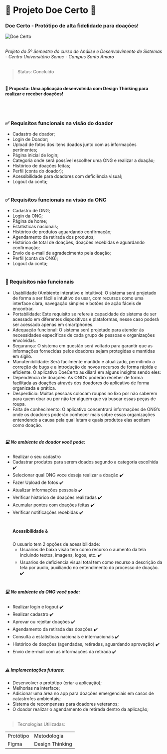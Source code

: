  # :revolving_hearts: Projeto Doe Certo :revolving_hearts:
 ### Doe Certo - Protótipo de alta fidelidade para doações!
 
  ![Doe Certo](https://github.com/gustavo-sousa98/Projeto-Doe_Certo/assets/83141051/8f4304f8-882d-4166-a2e6-4d9f296c8e88)
<br></br>

*Projeto do 5º Semestre do curso de Análise e Desenvolvimento de Sistemas - Centro Universitário Senac - Campus Santo Amaro*
 <br></br>
> Status: Concluído
<br></br>

#### :pushpin: Proposta: Uma aplicação desenvolvida com Design Thinking para realizar e receber doações!
<br></br>

### :white_check_mark: Requisitos funcionais na visão do doador
- Cadastro de doador;
- Login de Doador;
- Upload de fotos dos itens doados junto com as informações pertinentes;
- Página inicial de login;
- Categoria onde será possível escolher uma ONG e realizar a doação;
- Histórico de doações feitas;
- Perfil (conta do doador);
- Acessibilidade para doadores com deficiência visual;
- Logout da conta;
<br></br>

### :white_check_mark: Requisitos funcionais na visão da ONG
- Cadastro de ONG;
- Login da ONG;
- Página de home;
- Estatísticas nacionais;
- Histórico de produtos aguardando confirmação;
- Agendamento da retirada dos produtos;
- Histórico de total de doações, doações recebidas e aguardando confirmação;
- Envio de e-mail de agradecimento pela doação;
- Perfil (conta da ONG);
- Logout da conta;
<br></br>

### :no_entry_sign: Requisitos não funcionais
- Usabilidade (Ambiente interativo e intuitivo): O sistema será projetado de forma
a ser fácil e intuitivo de usar, com recursos como uma interface clara,
navegação simples e botões de ação fáceis de encontrar.
- Portabilidade: Este requisito se refere à capacidade do sistema de ser
acessado em diferentes dispositivos e plataformas, nesse caso poderá ser
acessado apenas em smartphones.
- Adequação funcional: O sistema será projetado para atender às necessidades
específicas de cada grupo de pessoas e organizações envolvidas.
- Segurança: O sistema em questão será voltado para garantir que as
informações fornecidas pelos doadores sejam protegidas e mantidas em sigilo.
- Manutenibilidade: Será facilmente mantido e atualizado, permitindo a correção
de bugs e a introdução de novos recursos de forma rápida e eficiente.
O aplicativo DoeCerto auxiliará em alguns insights sendo eles:
- Dependência de doações: As ONG’s poderão receber de forma facilitada as
doações através dos doadores do aplicativo de forma organizada e prática.
- Desperdício: Muitas pessoas colocam roupas no lixo por não saberem para
quem doar ou por não ter alguém que vá buscar essas peças de roupa.
- Falta de conhecimento: O aplicativo concentrará informações de ONG’s onde
os doadores poderão conhecer mais sobre essas organizações entendendo a
causa pela qual lutam e quais produtos elas aceitam como doação.
<br></br>

##### 💻 No ambiente de doador você pode:
- Realizar o seu cadastro
- Cadastrar produtos para serem doados segundo a categoria escolhida ✔️
- Selecionar qual ONG voce deseja realizar a doação ✔️
- Fazer Upload de fotos ✔️
- Atualizar informações pessoais ✔️
- Verificar histórico de doações realizadas ✔️
- Acumular pontos com doações feitas ✔️
- Verificar notificações recebidas ✔️
<br></br>
  #### Acessibilidade :wheelchair:
  O usuario tem 2 opções de acessibilidade:
  - Usuarios de baixa visão tem como recurso o aumento da tela incluindo textos, imagens, logos, etc. ✔️
  - Usuarios de deficiencia visual total tem como recurso a descrição da tela por audio, auxiliando no entendimento do processo de doação. ✔️
<br></br>

##### 💻 No ambiente da ONG você pode:
- Realizar login e logout ✔️
- Realizar cadastro ✔️
- Aprovar ou rejeitar doações ✔️
- Agendamento da retirada das doações ✔️
- Consulta a estatísticas nacionais e internacionais ✔️
- Histórico de doações (agendadas, retiradas, aguardando aprovação) ✔️
- Envio de e-mail com as informações da retirada ✔️
<br></br>

##### ⚠️ Implementações futuras:
+ Desenvolver o protótipo (criar a aplicação);
+ Melhorias na interface;
+ Adicionar uma área no app para doações emergenciais em casos de catastrofes ambientais;
+ Sistema de recompensas para doadores veteranos;
+ O doador realizar o agendamento de retirada dentro da aplicação;
<br></br>

> Tecnologias Utilizadas:
<table>
<tr>
  <td>Protótipo</td>
  <td>Metodologia</td>
</tr>
 <tr>
  <td>Figma</td>
  <td>Design Thinking</td> 
</tr>
